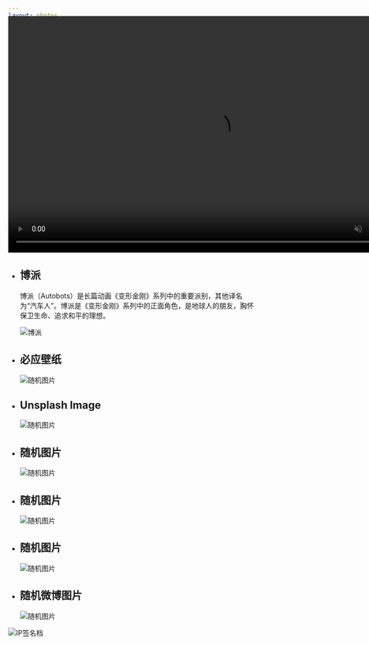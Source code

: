 ```yaml
---
layout: photos
title: "相册"
date: 2017-10-03 10:48:33
description: ""
aplayer: true
fixed: false
---
```

<div class="content">
    <div class="vidage" style="margin-top: -110px;" align=center>
        <video class="vidage-video" width="830" height="480" preload="metadata" loop autoplay muted>
            <source src="/photos/photos/bg.webm" type="video/webm">
            <source src="/photos/photos/bg.mp4" type="video/mp4">
        </video>
    </div>
    <div class="iw_wrapper">
        <ul class="iw_thumbs" id="iw_thumbs">
            <li>
                <div><h2>博派</h2><p>博派（Autobots）是长篇动画《变形金刚》系列中的重要派别，其他译名为“汽车人”。博派是《变形金刚》系列中的正面角色，是地球人的朋友，胸怀保卫生命、追求和平的理想。</p></div>
                <img src="/photos/photos/20200625140704.jpg" alt="博派"/>
            </li>
        </ul>
        <ul>
            <li>
                <div><h2>必应壁纸</h2><p id="txtsjtp1"></p></div>
                <img src="http://3650000.xyz/api/bing.php" alt="随机图片">
            </li>
            <li>
                <div><h2>Unsplash Image</h2><p id="txtsjtp2"></p></div>
                <img src="https://source.unsplash.com/random" alt="随机图片">
            </li>
            <li>
                <div><h2>随机图片</h2><p id="txtsjtp3"></p></div>
                <img src="https://api.btstu.cn/sjbz/api.php?lx=suiji" alt="随机图片">
            </li>
            <li>
                <div><h2>随机图片</h2><p id="txtsjtp4"></p></div>
                <img src="https://api.btstu.cn/sjbz/api.php" alt="随机图片">
            </li>
            <li>
                <div><h2>随机图片</h2><p id="txtsjtp5"></p></div>
                <img src="https://api.wuque.cc/random/images" alt="随机图片">
            </li>
            <li>
                <div><h2>随机微博图片</h2><p id="txtsjtp5"></p></div>
                <img src="http://3650000.xyz/api/?mode=1" alt="随机图片">
            </li>
        </ul>
    </div>
    <div>
        <img src="https://api.btstu.cn/netcard/api.php" alt="IP签名档">
    </div>
</div>


<!-- 加载图片 -->
<script type="text/javascript" src="/js/ypn.js/jquery.min.js"></script>
<script type="text/javascript" src="/js/ypn.js/load-image.js"></script>